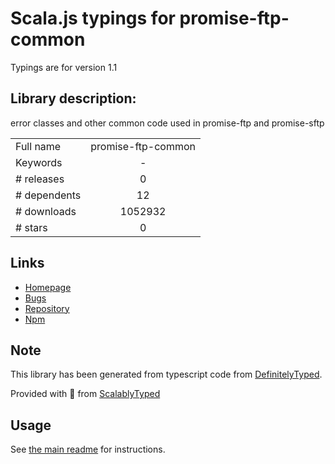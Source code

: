 
# Scala.js typings for promise-ftp-common

Typings are for version 1.1

## Library description:
error classes and other common code used in promise-ftp and promise-sftp

|                    |                 |
| ------------------ | :-------------: |
| Full name          | promise-ftp-common |
| Keywords           | - |
| # releases         | 0 |
| # dependents       | 12 |
| # downloads        | 1052932 |
| # stars            | 0 |

## Links
- [Homepage](https://github.com/realtymaps/promise-ftp-common#readme)
- [Bugs](https://github.com/realtymaps/promise-ftp-common/issues)
- [Repository](https://github.com/realtymaps/promise-ftp-common)
- [Npm](https://www.npmjs.com/package/promise-ftp-common)
    


## Note
This library has been generated from typescript code from [DefinitelyTyped](https://definitelytyped.org).

Provided with :purple_heart: from [ScalablyTyped](https://github.com/oyvindberg/ScalablyTyped)

## Usage
See [the main readme](../../readme.md) for instructions.


